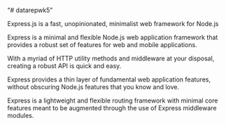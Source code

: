 "# datarepwk5" 

Express.js is a fast, unopinionated, minimalist web framework for Node.js

Express is a minimal and flexible Node.js web application framework that provides a robust set of features for web and mobile applications.

With a myriad of HTTP utility methods and middleware at your disposal, creating a robust API is quick and easy.

Express provides a thin layer of fundamental web application features, without obscuring Node.js features that you know and love.

Express is a lightweight and flexible routing framework with minimal core features meant to be augmented through the use of Express middleware modules.

